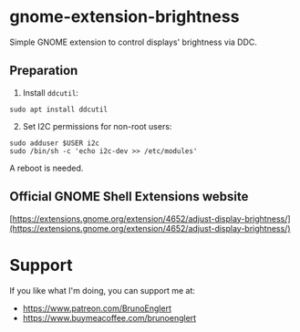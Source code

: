 # gnome-extension-brightness

Simple GNOME extension to control displays' brightness via DDC.

## Preparation

1. Install `ddcutil`: 

```shell
sudo apt install ddcutil
```

2. Set I2C permissions for non-root users: 

```shell
sudo adduser $USER i2c
sudo /bin/sh -c 'echo i2c-dev >> /etc/modules'
```
A reboot is needed.

## Official GNOME Shell Extensions website
[https://extensions.gnome.org/extension/4652/adjust-display-brightness/](https://extensions.gnome.org/extension/4652/adjust-display-brightness/)

# Support
If you like what I'm doing, you can support me at:
* https://www.patreon.com/BrunoEnglert
* https://www.buymeacoffee.com/brunoenglert
